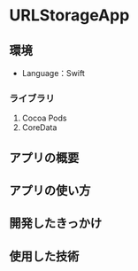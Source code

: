# URLStorageApp
## 環境

- Language：Swift

 
### ライブラリ

1. Cocoa Pods
2. CoreData

## アプリの概要

## アプリの使い方

## 開発したきっかけ

## 使用した技術
